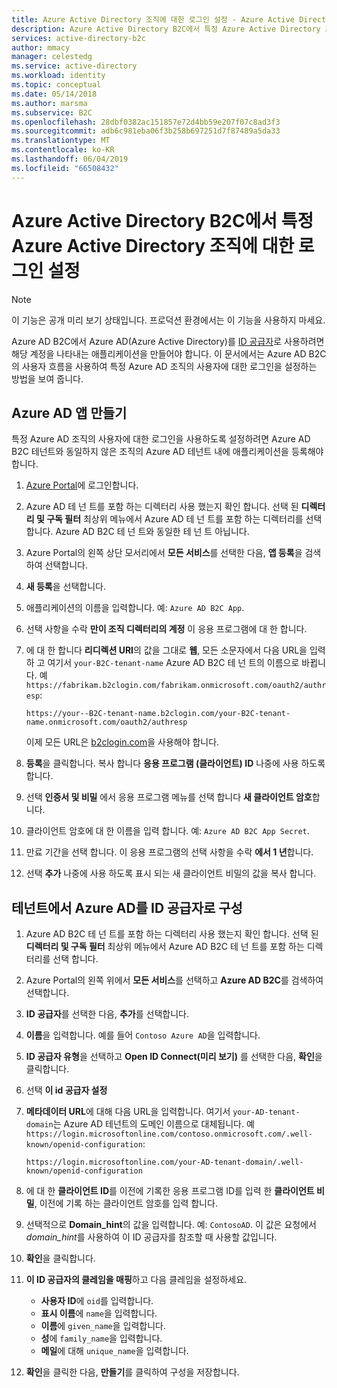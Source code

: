 ```yaml
---
title: Azure Active Directory 조직에 대한 로그인 설정 - Azure Active Directory B2C | Microsoft Docs
description: Azure Active Directory B2C에서 특정 Azure Active Directory 조직에 대한 로그인을 설정합니다.
services: active-directory-b2c
author: mmacy
manager: celestedg
ms.service: active-directory
ms.workload: identity
ms.topic: conceptual
ms.date: 05/14/2018
ms.author: marsma
ms.subservice: B2C
ms.openlocfilehash: 28dbf0382ac151857e72d4bb59e207f07c8ad3f3
ms.sourcegitcommit: adb6c981eba06f3b258b697251d7f87489a5da33
ms.translationtype: MT
ms.contentlocale: ko-KR
ms.lasthandoff: 06/04/2019
ms.locfileid: "66508432"
---
```

# <a name="set-up-sign-in-for-a-specific-azure-active-directory-organization-in-azure-active-directory-b2c"></a>Azure Active Directory B2C에서 특정 Azure Active Directory 조직에 대한 로그인 설정

>[!NOTE]
> 이 기능은 공개 미리 보기 상태입니다. 프로덕션 환경에서는 이 기능을 사용하지 마세요.

Azure AD B2C에서 Azure AD(Azure Active Directory)를 [ID 공급자](active-directory-b2c-reference-oauth-code.md)로 사용하려면 해당 계정을 나타내는 애플리케이션을 만들어야 합니다. 이 문서에서는 Azure AD B2C의 사용자 흐름을 사용하여 특정 Azure AD 조직의 사용자에 대한 로그인을 설정하는 방법을 보여 줍니다.

## <a name="create-an-azure-ad-app"></a>Azure AD 앱 만들기

특정 Azure AD 조직의 사용자에 대한 로그인을 사용하도록 설정하려면 Azure AD B2C 테넌트와 동일하지 않은 조직의 Azure AD 테넌트 내에 애플리케이션을 등록해야 합니다.

1. [Azure Portal](https://portal.azure.com)에 로그인합니다.
2. Azure AD 테 넌 트를 포함 하는 디렉터리 사용 했는지 확인 합니다. 선택 된 **디렉터리 및 구독 필터** 최상위 메뉴에서 Azure AD 테 넌 트를 포함 하는 디렉터리를 선택 합니다. Azure AD B2C 테 넌 트와 동일한 테 넌 트 아닙니다.
3. Azure Portal의 왼쪽 상단 모서리에서 **모든 서비스**를 선택한 다음, **앱 등록**을 검색하여 선택합니다.
4. **새 등록**을 선택합니다.
5. 애플리케이션의 이름을 입력합니다. 예: `Azure AD B2C App`.
6. 선택 사항을 수락 **만이 조직 디렉터리의 계정** 이 응용 프로그램에 대 한 합니다.
7. 에 대 한 합니다 **리디렉션 URI**의 값을 그대로 **웹**, 모든 소문자에서 다음 URL을 입력 하 고 여기서 `your-B2C-tenant-name` Azure AD B2C 테 넌 트의 이름으로 바뀝니다. 예 `https://fabrikam.b2clogin.com/fabrikam.onmicrosoft.com/oauth2/authresp`:

    ```
    https://your--B2C-tenant-name.b2clogin.com/your-B2C-tenant-name.onmicrosoft.com/oauth2/authresp
    ```

    이제 모든 URL은 [b2clogin.com](b2clogin.md)을 사용해야 합니다.

8. **등록**을 클릭합니다. 복사 합니다 **응용 프로그램 (클라이언트) ID** 나중에 사용 하도록 합니다.
9. 선택 **인증서 및 비밀** 에서 응용 프로그램 메뉴를 선택 합니다 **새 클라이언트 암호**합니다.
10. 클라이언트 암호에 대 한 이름을 입력 합니다. 예: `Azure AD B2C App Secret`.
11. 만료 기간을 선택 합니다. 이 응용 프로그램의 선택 사항을 수락 **에서 1 년**합니다.
12. 선택 **추가** 나중에 사용 하도록 표시 되는 새 클라이언트 비밀의 값을 복사 합니다.

## <a name="configure-azure-ad-as-an-identity-provider"></a>테넌트에서 Azure AD를 ID 공급자로 구성

1. Azure AD B2C 테 넌 트를 포함 하는 디렉터리 사용 했는지 확인 합니다. 선택 된 **디렉터리 및 구독 필터** 최상위 메뉴에서 Azure AD B2C 테 넌 트를 포함 하는 디렉터리를 선택 합니다.
2. Azure Portal의 왼쪽 위에서 **모든 서비스**를 선택하고 **Azure AD B2C**를 검색하여 선택합니다.
3. **ID 공급자**를 선택한 다음, **추가**를 선택합니다.
4. **이름**을 입력합니다. 예를 들어 `Contoso Azure AD`을 입력합니다.
5. **ID 공급자 유형**을 선택하고 **Open ID Connect(미리 보기)** 를 선택한 다음, **확인**을 클릭합니다.
6. 선택 **이 id 공급자 설정**
7. **메타데이터 URL**에 대해 다음 URL을 입력합니다. 여기서 `your-AD-tenant-domain`는 Azure AD 테넌트의 도메인 이름으로 대체됩니다. 예 `https://login.microsoftonline.com/contoso.onmicrosoft.com/.well-known/openid-configuration`:

    ```
    https://login.microsoftonline.com/your-AD-tenant-domain/.well-known/openid-configuration
    ```

8. 에 대 한 **클라이언트 ID**를 이전에 기록한 응용 프로그램 ID를 입력 한 **클라이언트 비밀**, 이전에 기록 하는 클라이언트 암호를 입력 합니다.
9. 선택적으로 **Domain_hint**의 값을 입력합니다. 예: `ContosoAD`. 이 값은 요청에서 *domain_hint*를 사용하여 이 ID 공급자를 참조할 때 사용할 값입니다. 
10. **확인**을 클릭합니다.
11. **이 ID 공급자의 클레임을 매핑**하고 다음 클레임을 설정하세요.
    
    - **사용자 ID**에 `oid`를 입력합니다.
    - **표시 이름**에 `name`을 입력합니다.
    - **이름**에 `given_name`을 입력합니다.
    - **성**에 `family_name`을 입력합니다.
    - **메일**에 대해 `unique_name`을 입력합니다.

12. **확인**을 클릭한 다음, **만들기**를 클릭하여 구성을 저장합니다.
